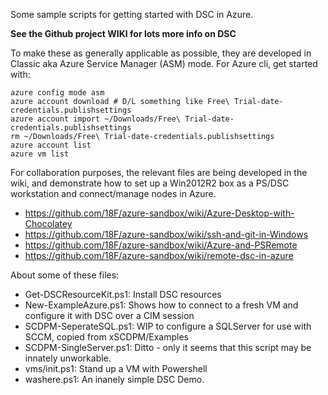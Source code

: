 Some sample scripts for getting started with DSC in Azure.

**See the Github project WIKI for lots more info on DSC**

To make these as generally applicable as possible, they are developed in Classic aka Azure Service Manager (ASM) mode. For Azure cli, get started with:

```
azure config mode asm
azure account download # D/L something like Free\ Trial-date-credentials.publishsettings
azure account import ~/Downloads/Free\ Trial-date-credentials.publishsettings
rm ~/Downloads/Free\ Trial-date-credentials.publishsettings
azure account list
azure vm list
```

For collaboration purposes, the relevant files are being developed
in the wiki, and demonstrate how to set up a Win2012R2 box as a PS/DSC workstation
and connect/manage nodes in Azure.

* https://github.com/18F/azure-sandbox/wiki/Azure-Desktop-with-Chocolatey
* https://github.com/18F/azure-sandbox/wiki/ssh-and-git-in-Windows
* https://github.com/18F/azure-sandbox/wiki/Azure-and-PSRemote
* https://github.com/18F/azure-sandbox/wiki/remote-dsc-in-azure


About some of these files:
- Get-DSCResourceKit.ps1: Install DSC resources
- New-ExampleAzure.ps1: Shows how to connect to a fresh VM and configure it
  with DSC over a CIM session
- SCDPM-SeperateSQL.ps1: WIP to configure a SQLServer for use with SCCM,
  copied from xSCDPM/Examples
- SCDPM-SingleServer.ps1: Ditto - only it seems that this script may be
  innately unworkable.
- vms/init.ps1: Stand up a VM with Powershell
- washere.ps1: An inanely simple DSC Demo.
